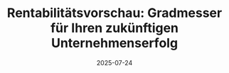 ---
title: 'Rentabilitätsvorschau: Gradmesser für Ihren zukünftigen Unternehmenserfolg'
description: 'Für Gründer, Geschäftsführer, Investoren oder Analysten eines Unternehmens spielt die Rentabilitätsvorschau eine entscheidende Rolle. Mit ihr finden Sie heraus, inwiefern sich Ihr Geschäft in Zukunft wirtschaftlich lohnen wird. Im folgenden Artikel erklären wir, wie Sie eine Rentabilitätsvorschau erstellen und die zentralen Kennzahlen berechnen – von der Umsatz- bis zur Gesamtkapitalrentabilität – jeweils mit Formel, Beispiel und Erläuterung.'
date: 2025-07-24
lastmod: '2025-07-24'
url: '/rentabilitaetsvorschau'
category:
    - 'best-practice'
tags:
    - 'Finanzen'
color:
seo:
    title: 'Rentabilitätsvorschau | Kennzahlen, Formeln, Beispiele'
    description: 'Erfahren Sie, wie Sie eine Rentabilitätsvorschau erstellen und die zentralen Kennzahlen berechnen – von der Umsatz- bis zur Gesamtkapitalrentabilität.'   
draft: true
---